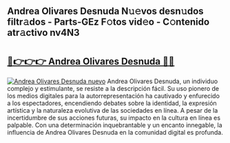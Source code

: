## Andrea Olivares Desnuda N𝚞𝚎vos desn𝚞dos filtr𝚊dos - Parts-GEz F𝚘tos vid𝚎o - C𝚘ntenido atr𝚊ctivo nv4N3

# <h2><a href="http://mbc8q8.tromn.icu/?c=Andrea+Olivares+Desnuda">🔗👉👉👉 Andrea Olivares Desnuda 🔗🔗</a></h2>

[![Andrea Olivares Desnuda nuevo](https://i.imgur.com/pEAQMta.gif)](http://mbc8q8.tromn.icu/?c=Andrea+Olivares+Desnuda)
Andrea Olivares Desnuda, un individuo complejo y estimulante, se resiste a la descripción fácil. Su uso pionero de los medios digitales para la autorrepresentación ha cautivado y enfurecido a los espectadores, encendiendo debates sobre la identidad, la expresión artística y la naturaleza evolutiva de las sociedades en línea. A pesar de la incertidumbre de sus acciones futuras, su impacto en la cultura en línea es palpable. Con una determinación inquebrantable y un encanto innegable, la influencia de Andrea Olivares Desnuda en la comunidad digital es profunda.

